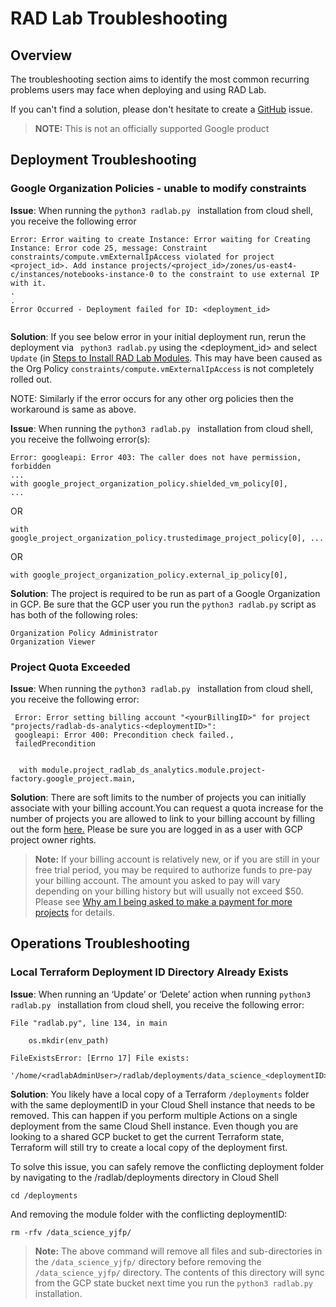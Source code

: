 # RAD Lab Troubleshooting

 ## Overview
 The troubleshooting section aims to identify the most common recurring problems users may face when deploying and using RAD Lab. 

 If you can't find a solution, please don't hesitate to create a [GitHub](https://github.com/GoogleCloudPlatform/rad-lab/issues) issue. 

 >**NOTE:**  This is not an officially supported Google product

## Deployment Troubleshooting

### Google Organization Policies - unable to modify constraints
**Issue**: When running the ```python3 radlab.py ``` installation from cloud shell,  you receive the following error
```
Error: Error waiting to create Instance: Error waiting for Creating Instance: Error code 25, message: Constraint constraints/compute.vmExternalIpAccess violated for project <project_id>. Add instance projects/<project_id>/zones/us-east4-c/instances/notebooks-instance-0 to the constraint to use external IP with it.
.
.
Error Occurred - Deployment failed for ID: <deployment_id>


```

**Solution**: If you see below error in your initial deployment run, rerun the deployment via ``` python3 radlab.py``` using the <deployment_id> and select `Update` (in [Steps to Install RAD Lab Modules](../radlab-launcher/README.md#steps-to-install-rad-lab-modules). This may have been caused as the Org Policy ```constraints/compute.vmExternalIpAccess``` is not completely rolled out.

NOTE: Similarly if the error occurs for any other org policies then the workaround is same as above.  

**Issue**:
When running the ```python3 radlab.py ``` installation from cloud shell, you receive the follwoing error(s):

```
Error: googleapi: Error 403: The caller does not have permission, forbidden
...
with google_project_organization_policy.shielded_vm_policy[0],
...

```
OR

```
with google_project_organization_policy.trustedimage_project_policy[0], ...
```

OR
```
with google_project_organization_policy.external_ip_policy[0],
```

**Solution**: The project is required to be run as part of a Google Organization in GCP. Be sure that the GCP user you run the ```python3 radlab.py``` script as has both of the following roles:
```
Organization Policy Administrator
Organization Viewer
```

### Project Quota Exceeded
**Issue**: When running the ```python3 radlab.py ``` installation from cloud shell, you receive the following error: 

```
 Error: Error setting billing account "<yourBillingID>" for project "projects/radlab-ds-analytics-<deploymentID>": 
 googleapi: Error 400: Precondition check failed., 
 failedPrecondition

   
  with module.project_radlab_ds_analytics.module.project-factory.google_project.main,

```
**Solution**: There are soft limits to the number of projects you can initially associate with  your billing account.You can request a quota increase for the number of projects you are allowed to link to your billing account by filling out the form [here.](https://support.google.com/code/contact/billing_quota_increase) 
Please be sure you are logged in as a user with GCP project owner rights. 

> **Note:** If your billing account is relatively new, or if you are still in your free trial period,  you may be required to authorize funds to pre-pay your billing account. The amount you asked to pay will vary depending on your billing history but will usually not exceed $50. Please see [Why am I being asked to make a payment for more projects](https://support.google.com/cloud/answer/6330231?hl=en#) for details.

## Operations Troubleshooting

### Local Terraform Deployment ID Directory Already Exists
**Issue**:  When running an ‘Update’ or ‘Delete’ action when running ```python3 radlab.py ``` installation from cloud shell, you receive the following error:

```
File "radlab.py", line 134, in main

    os.mkdir(env_path)

FileExistsError: [Errno 17] File exists:
 '/home/<radlabAdminUser>/radlab/deployments/data_science_<deploymentID>'
```
**Solution**:  You likely have a local copy of a Terraform ```/deployments``` folder with the same deploymentID in your Cloud Shell instance that needs to be removed. This can happen if you  perform multiple Actions on a single deployment from the same Cloud Shell instance. Even though you are looking to a shared GCP bucket to get the current Terraform state, Terraform will still try to create a local copy of the deployment first.

To solve this issue, you can safely remove the conflicting deployment folder by navigating to the /radlab/deployments directory in Cloud Shell

```cd /deployments```

And removing the module folder with the conflicting deploymentID:

```rm -rfv /data_science_yjfp/```
> **Note:** The above command will remove all files and sub-directories in the ```/data_science_yjfp/``` directory before removing the ```/data_science_yjfp/``` directory. The contents of this directory will sync from the GCP state bucket next time you run the ```python3 radlab.py ``` installation.